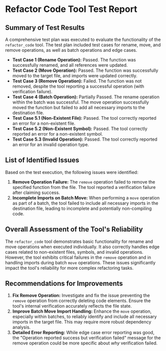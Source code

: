 # Refactor Code Tool Test Report

## Summary of Test Results

A comprehensive test plan was executed to evaluate the functionality of the `refactor_code` tool. The test plan included test cases for rename, move, and remove operations, as well as batch operations and edge cases.

- **Test Case 1 (Rename Operation):** Passed. The function was successfully renamed, and all references were updated.
- **Test Case 2 (Move Operation):** Passed. The function was successfully moved to the target file, and imports were updated correctly.
- **Test Case 3 (Remove Operation):** Failed. The function was not removed, despite the tool reporting a successful operation (with verification failure).
- **Test Case 4 (Batch Operation):** Partially Passed. The rename operation within the batch was successful. The move operation successfully moved the function but failed to add all necessary imports to the destination file.
- **Test Case 5.1 (Non-Existent File):** Passed. The tool correctly reported an error for a non-existent file.
- **Test Case 5.2 (Non-Existent Symbol):** Passed. The tool correctly reported an error for a non-existent symbol.
- **Test Case 5.3 (Invalid Operation):** Passed. The tool correctly reported an error for an invalid operation type.

## List of Identified Issues

Based on the test execution, the following issues were identified:

1.  **Remove Operation Failure:** The `remove` operation failed to remove the specified function from the file. The tool reported a verification failure after claiming success.
2.  **Incomplete Imports on Batch Move:** When performing a `move` operation as part of a batch, the tool failed to include all necessary imports in the destination file, leading to incomplete and potentially non-compiling code.

## Overall Assessment of the Tool's Reliability

The `refactor_code` tool demonstrates basic functionality for rename and move operations when executed individually. It also correctly handles edge cases related to non-existent files, symbols, and invalid operations. However, the tool exhibits critical failures in the `remove` operation and in handling imports during batch `move` operations. These issues significantly impact the tool's reliability for more complex refactoring tasks.

## Recommendations for Improvements

1.  **Fix Remove Operation:** Investigate and fix the issue preventing the `remove` operation from correctly deleting code elements. Ensure the tool's internal verification accurately reflects the file state.
2.  **Improve Batch Move Import Handling:** Enhance the `move` operation, especially within batches, to reliably identify and include all necessary imports in the target file. This may require more robust dependency analysis.
3.  **Detailed Error Reporting:** While edge case error reporting was good, the "Operation reported success but verification failed" message for the remove operation could be more specific about *why* verification failed.